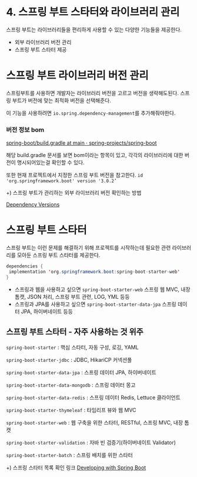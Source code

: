
# 4. 스프링 부트 스타터와 라이브러리 관리 

스프링 부트는 라이브러리들을 편리하게 사용할 수 있는 다양한 기능들을 제공한다. 

- 외부 라이브러리 버전 관리
- 스프링 부트 스타터 제공

# 스프링 부트 라이브러리 버전 관리

스프링부트를 사용하면 개발자는 라이브러리 버전을 고르고  버전을 생략해도된다. 스프링 부트가 버전에 맞는 최적화 버전을 선택해준다. 

이 기능을 사용하려면 `io.spring.dependency-management`를 추가해줘야한다. 

### 버전 정보 bom

[spring-boot/build.gradle at main · spring-projects/spring-boot](https://github.com/spring-projects/spring-boot/blob/main/spring-boot-project/spring-boot-dependencies/build.gradle)

해당 build.gradle 문서를 보면 bom이라는 항목이 있고, 각각의 라이브러리에 대한 버전이 명시되어있는걸 확인할 수 있다. 

또한 현재 프로젝트에서 지정한 스프링 부트 버전을 참고한다.   `id 'org.springframework.boot' version '3.0.2’`


+) 스프링 부트가 관리하는 외부 라이브러리 버전 확인하는 방법

[Dependency Versions](https://docs.spring.io/spring-boot/docs/current/reference/html/dependency-versions.html#appendix.dependency-versions.coordinates)


#  스프링 부트 스타터

스프링 부트는 이런 문제를 해결하기 위해 프로젝트를 시작하는데 필요한 관련 라이브러리를 모아둔 스프링 부트 스타터를 제공한다.

```java
dependencies {
 implementation 'org.springframework.boot:spring-boot-starter-web'
}
```

- 스프링과 웹을 사용하고 싶으면 `spring-boot-starter-web`
스프링 웹 MVC, 내장 톰캣, JSON 처리, 스프링 부트 관련, LOG, YML 등등
- 스프링과 JPA를 사용하고 싶으면 `spring-boot-starter-data-jpa`
스프링 데이터 JPA, 하이버네이트 등등



## 스프링 부트 스타터 **-** 자주 사용하는 것 위주

`spring-boot-starter` : 핵심 스타터, 자동 구성, 로깅, YAML

`spring-boot-starter-jdbc` : JDBC, HikariCP 커넥션풀

`spring-boot-starter-data-jpa` : 스프링 데이터 JPA, 하이버네이트

`spring-boot-starter-data-mongodb` : 스프링 데이터 몽고

`spring-boot-starter-data-redis` : 스프링 데이터 Redis, Lettuce 클라이언트

`spring-boot-starter-thymeleaf` : 타임리프 뷰와 웹 MVC

`spring-boot-starter-web` : 웹 구축을 위한 스타터, RESTful, 스프링 MVC, 내장 톰캣

`spring-boot-starter-validation` : 자바 빈 검증기(하이버네이트 Validator)

`spring-boot-starter-batch` : 스프링 배치를 위한 스타터

+) 스프링 스타터 목록 확인 링크
[Developing with Spring Boot](https://docs.spring.io/spring-boot/docs/current/reference/html/using.html#using.build-systems.starters)